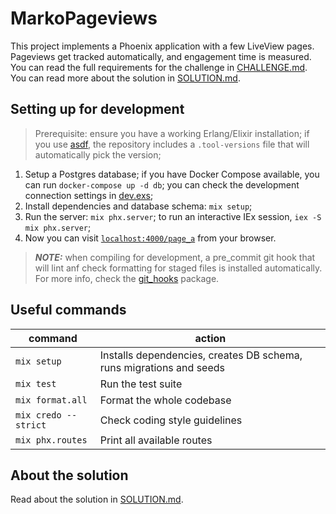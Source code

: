 # MarkoPageviews

This project implements a Phoenix application with a few LiveView pages. Pageviews get tracked automatically, and engagement time is measured. You can read the full requirements for the challenge in [CHALLENGE.md](./CHALLENGE.md). You can read more about the solution in [SOLUTION.md](./SOLUTION.md).

## Setting up for development

> Prerequisite: ensure you have a working Erlang/Elixir installation; if you use [asdf](https://asdf-vm.com/manage/versions.html), the repository includes a `.tool-versions` file that will automatically pick the version;

1. Setup a Postgres database; if you have Docker Compose available, you can run `docker-compose up -d db`; you can check the development connection settings in [dev.exs](config/dev.exs);
2. Install dependencies and database schema: `mix setup`;
3. Run the server: `mix phx.server`; to run an interactive IEx session, `iex -S mix phx.server`;
4. Now you can visit [`localhost:4000/page_a`](http://localhost:4000) from your browser.

> **_NOTE:_** when compiling for development, a pre_commit git hook that will lint anf check formatting for staged files is installed automatically. For more info, check the [git_hooks](https://github.com/qgadrian/elixir_git_hooks) package.

## Useful commands

| command              | action                                                              |
| -------------------- | ------------------------------------------------------------------- |
| `mix setup`          | Installs dependencies, creates DB schema, runs migrations and seeds |
| `mix test`           | Run the test suite                                                  |
| `mix format.all`     | Format the whole codebase                                           |
| `mix credo --strict` | Check coding style guidelines                                       |
| `mix phx.routes`     | Print all available routes                                          |

## About the solution

Read about the solution in [SOLUTION.md](./SOLUTION.md).
